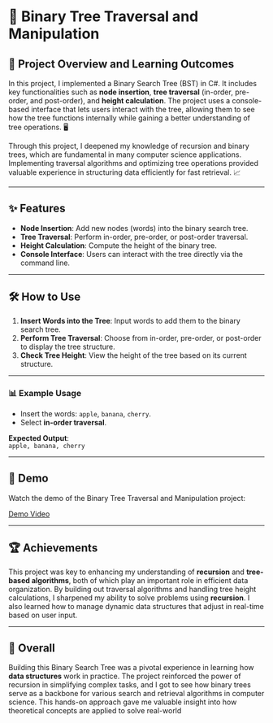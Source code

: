 # 🌳 Binary Tree Traversal and Manipulation

## 🚀 Project Overview and Learning Outcomes

In this project, I implemented a Binary Search Tree (BST) in C#. It includes key functionalities such as **node insertion**, **tree traversal** (in-order, pre-order, and post-order), and **height calculation**. The project uses a console-based interface that lets users interact with the tree, allowing them to see how the tree functions internally while gaining a better understanding of tree operations. 🖥️

Through this project, I deepened my knowledge of recursion and binary trees, which are fundamental in many computer science applications. Implementing traversal algorithms and optimizing tree operations provided valuable experience in structuring data efficiently for fast retrieval. 📈

---

## ✨ Features

- **Node Insertion**: Add new nodes (words) into the binary search tree.
- **Tree Traversal**: Perform in-order, pre-order, or post-order traversal.
- **Height Calculation**: Compute the height of the binary tree.
- **Console Interface**: Users can interact with the tree directly via the command line.

---

## 🛠️ How to Use

1. **Insert Words into the Tree**: Input words to add them to the binary search tree.
2. **Perform Tree Traversal**: Choose from in-order, pre-order, or post-order to display the tree structure.
3. **Check Tree Height**: View the height of the tree based on its current structure.

---

### 📊 Example Usage

- Insert the words: `apple`, `banana`, `cherry`.
- Select **in-order traversal**.

**Expected Output**:  
`apple, banana, cherry`

---

## 🎥 Demo

Watch the demo of the Binary Tree Traversal and Manipulation project:

[Demo Video](https://youtu.be/ayJ-FFndDaQ?si=Lwq01eCVee8SKku2)

---

## 🏆 Achievements

This project was key to enhancing my understanding of **recursion** and **tree-based algorithms**, both of which play an important role in efficient data organization. By building out traversal algorithms and handling tree height calculations, I sharpened my ability to solve problems using **recursion**. I also learned how to manage dynamic data structures that adjust in real-time based on user input.

---

## 🌟 Overall

Building this Binary Search Tree was a pivotal experience in learning how **data structures** work in practice. The project reinforced the power of recursion in simplifying complex tasks, and I got to see how binary trees serve as a backbone for various search and retrieval algorithms in computer science. This hands-on approach gave me valuable insight into how theoretical concepts are applied to solve real-world

